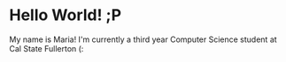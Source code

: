 # Hello World! ;P 
My name is Maria! I'm currently a third year Computer Science student at Cal State Fullerton (:
